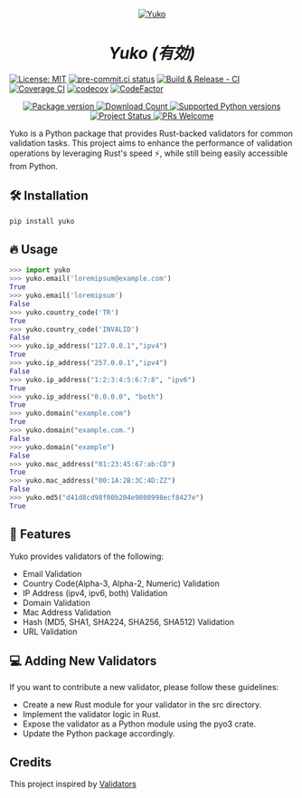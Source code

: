 

<p align="center">
  <a href="https://github.com/onuralpszr/yuko"><img src="https://raw.githubusercontent.com/onuralpszr/yuko/develop/logo/yuko_logo.png" alt="Yuko"></a>
</p>

<h1 style="font-style: italic;" align="center">Yuko (有効)</h1>


[![License: MIT](https://img.shields.io/badge/License-MIT-yellow.svg)](https://opensource.org/licenses/MIT)
[![pre-commit.ci status](https://results.pre-commit.ci/badge/github/onuralpszr/yuko/main.svg)](https://results.pre-commit.ci/latest/github/onuralpszr/yuko/main)
[![Build & Release - CI](https://github.com/onuralpszr/yuko/actions/workflows/CI.yml/badge.svg)](https://github.com/onuralpszr/yuko/actions/workflows/CI.yml)
[![Coverage CI](https://github.com/onuralpszr/yuko/actions/workflows/Coverage-CI.yml/badge.svg)](https://github.com/onuralpszr/yuko/actions/workflows/Coverage-CI.yml)
[![codecov](https://codecov.io/gh/onuralpszr/yuko/graph/badge.svg?token=NWUYIBUCBA)](https://codecov.io/gh/onuralpszr/yuko)
[![CodeFactor](https://www.codefactor.io/repository/github/onuralpszr/yuko/badge)](https://www.codefactor.io/repository/github/onuralpszr/yuko)

<p align="center">
<a href="https://pypi.org/project/yuko" target="_blank">
    <img src="https://img.shields.io/pypi/v/yuko?color=%2334D058&label=pypi%20package" alt="Package version">
</a>
<a href="https://pypi.org/project/yuko" target="_blank">
    <img src="https://img.shields.io/pypi/dm/yuko?color=red" alt="Download Count">
</a>
<a href="https://pypi.org/project/yuko" target="_blank">
    <img src="https://img.shields.io/pypi/pyversions/yuko.svg?color=%2334D058" alt="Supported Python versions">
</a>
<a href="https://pypi.org/project/yuko" target="_blank">
    <img src="https://img.shields.io/pypi/status/yuko?color=orange" alt="Project Status">
</a>
<a href="https://makeapullrequest.com" target="_blank">
    <img src="https://img.shields.io/badge/PRs-welcome-brightgreen.svg?style=flat-square" alt="PRs Welcome">
</a>
</p>


Yuko is a Python package that provides Rust-backed validators for common validation tasks. This project aims to enhance the performance of validation operations by leveraging Rust's speed ⚡️, while still being easily accessible from Python.

## 🛠 Installation

```bash
pip install yuko
```

## 🔥 Usage

```python
>>> import yuko
>>> yuko.email('loremipsum@example.com')
True
>>> yuko.email('loremipsum')
False
>>> yuko.country_code('TR')
True
>>> yuko.country_code('INVALID')
False
>>> yuko.ip_address("127.0.0.1","ipv4")
True
>>> yuko.ip_address("257.0.0.1","ipv4")
False
>>> yuko.ip_address("1:2:3:4:5:6:7:8", "ipv6")
True
>>> yuko.ip_address("0.0.0.0", "both")
True
>>> yuko.domain("example.com")
True
>>> yuko.domain("example.com.")
False
>>> yuko.domain("example")
False
>>> yuko.mac_address("01:23:45:67:ab:CD")
True
>>> yuko.mac_address("00:1A:2B:3C:4D:ZZ")
False
>>> yuko.md5("d41d8cd98f00b204e9800998ecf8427e")
True

```

## 🔮 Features

Yuko provides validators of the following:

- Email Validation
- Country Code(Alpha-3, Alpha-2, Numeric) Validation
- IP Address (ipv4, ipv6, both) Validation
- Domain Validation
- Mac Address Validation
- Hash (MD5, SHA1, SHA224, SHA256, SHA512) Validation
- URL Validation

## 💻 Adding New Validators
If you want to contribute a new validator, please follow these guidelines:

* Create a new Rust module for your validator in the src directory.
* Implement the validator logic in Rust.
* Expose the validator as a Python module using the pyo3 crate.
* Update the Python package accordingly.

## Credits

This project inspired by [Validators](https://github.com/python-validators/validators)
